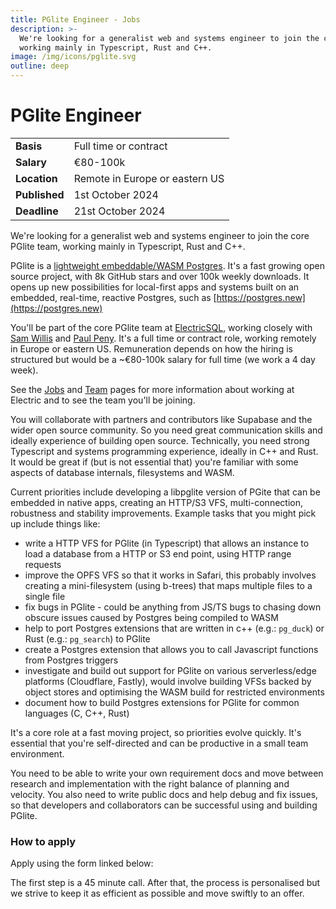 ```yaml
---
title: PGlite Engineer - Jobs
description: >-
  We're looking for a generalist web and systems engineer to join the core PGlite team,
  working mainly in Typescript, Rust and C++.
image: /img/icons/pglite.svg
outline: deep
---
```


# PGlite Engineer

| | |
| ----- | -------- |
| **Basis** | Full time or contract |
| **Salary** | €80-100k |
| **Location** | Remote in Europe or eastern US |
| **Published** | 1st October 2024 |
| **Deadline**  | 21st October 2024 |

We're looking for a generalist web and systems engineer to join the core PGlite team, working mainly in Typescript, Rust and C++.

PGlite is a [lightweight embeddable/WASM Postgres](https://pglite.dev). It's a fast growing open source project, with 8k GitHub stars and over 100k weekly downloads. It opens up new possibilities for local-first apps and systems built on an embedded, real-time, reactive Postgres, such as [https://postgres.new](https://postgres.new)

You'll be part of the core PGlite team at [ElectricSQL](https://electric-sql.com/about/team), working closely with [Sam Willis](https://github.com/samwillis) and [Paul Peny](https://github.com/pmp-p). It's a full time or contract role, working remotely in Europe or eastern US. Remuneration depends on how the hiring is structured but would be a ~€80-100k salary for full time (we work a 4 day week).

See the [Jobs](/about/jobs/) and [Team](/about/team) pages for more information about working at Electric and to see the team you'll be joining.

You will collaborate with partners and contributors like Supabase and the wider open source community. So you need great communication skills and ideally experience of building open source. Technically, you need strong Typescript and systems programming experience, ideally in C++ and Rust. It would be great if (but is not essential that) you're familiar with some aspects of database internals, filesystems and WASM.

Current priorities include developing a libpglite version of PGite that can be embedded in native apps, creating an HTTP/S3 VFS, multi-connection, robustness and stability improvements.  Example tasks that you might pick up include things like:

- write a HTTP VFS for PGlite (in Typescript) that allows an instance to load a database from a HTTP or S3 end point, using HTTP range requests
- improve the OPFS VFS so that it works in Safari, this probably involves creating a mini-filesystem (using b-trees) that maps multiple files to a single file
- fix bugs in PGlite - could be anything from JS/TS bugs to chasing down obscure issues caused by Postgres being compiled to WASM
- help to port Postgres extensions that are written in c++ (e.g.: `pg_duck`) or Rust (e.g.: `pg_search`) to PGlite
- create a Postgres extension that allows you to call Javascript functions from Postgres triggers
- investigate and build out support for PGlite on various serverless/edge platforms (Cloudflare, Fastly), would involve building VFSs backed by object stores and optimising the WASM build for restricted environments
- document how to build Postgres extensions for PGlite for common languages (C, C++, Rust)

It's a core role at a fast moving project, so priorities evolve quickly. It's essential that you're self-directed and can be productive in a small team environment.

You need to be able to write your own requirement docs and move between research and implementation with the right balance of planning and velocity. You also need to write public docs and help debug and fix issues, so that developers and collaborators can be successful using and building PGlite.

### How to apply

Apply using the form linked below:

<VPButton
    href="https://airtable.com/appNnEkluhSOHeyQ1/pagm3FNVgH4DOVhUO/form"
    text="View application form"
    target="_blank"
/>

The first step is a 45 minute call. After that, the process is personalised but we strive to keep it as efficient as possible and move swiftly to an offer.